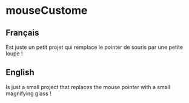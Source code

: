 ﻿# mouseCustome
 
 ## Français
 Est juste un petit projet qui remplace le pointer de souris par une petite loupe !
 
 ## English
 Is just a small project that replaces the mouse pointer with a small magnifying glass !
